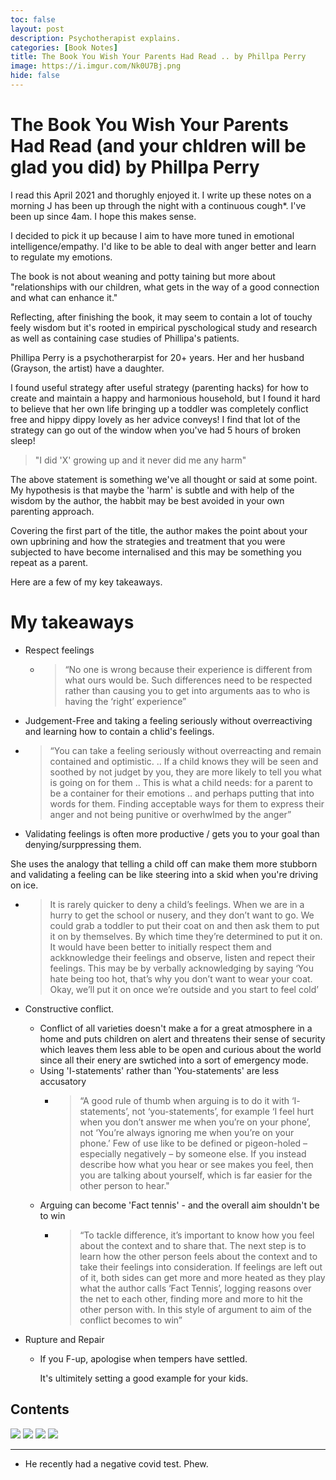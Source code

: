 ```yaml
---
toc: false
layout: post
description: Psychotherapist explains.
categories: [Book Notes]
title: The Book You Wish Your Parents Had Read .. by Phillpa Perry
image: https://i.imgur.com/Nk0U7Bj.png
hide: false
---
```

# The Book You Wish Your Parents Had Read (and your chldren will be glad you did) by Phillpa Perry

I read this April 2021 and thorughly enjoyed it. I write up these notes on a morning J has been up through the night with a continuous cough*. I've been up since 4am. I hope this makes sense.

I decided to pick it up because I aim to have more tuned in emotional intelligence/empathy. I'd like to be able to deal with anger better and learn to regulate my emotions.

The book is not about weaning and potty taining but more about "relationships with our children, what gets in the way of a good connection and what can enhance it."

Reflecting, after finishing the book, it may seem to contain a lot of touchy feely wisdom but it's rooted in empirical pyschological study and research as well as containing case studies of Phillipa's patients.

Phillipa Perry is a psychotherarpist for 20+ years. Her and her husband (Grayson, the artist) have a daughter.

I found useful strategy after useful strategy (parenting hacks) for how to create and maintain a happy and harmonious household, but I found it hard to believe that her own life bringing up a toddler was completely conflict free and hippy dippy lovely as her advice conveys! I find that lot of the strategy can go out of the window when you've had 5 hours of broken sleep!

> "I did 'X' growing up and it never did me any harm"

The above statement is something we've all thought or said at some point. My hypothesis is that maybe the 'harm' is subtle and with help of the wisdom by the author, the habbit may be best avoided in your own parenting approach.

Covering the first part of the title, the author makes the point about your own upbrining and how the strategies and treatment that you were subjected to have become internalised and this may be something you repeat as a parent.

Here are a few of my key takeaways.

# My takeaways

* Respect feelings
  * > “No one is wrong because their experience is different from what ours would be. Such differences need to be respected rather than causing you to get into arguments aas to who is having the ‘right’ experience”

* Judgement-Free and taking a feeling seriously without overreactiving and learning how to contain a chlid's feelings.
 * > “You can take a feeling seriously without overreacting and remain contained and optimistic. .. If a child knows they will be seen and soothed by not judget by you, they are more likely to tell you what is going on for them .. This is what a child needs: for a parent to be a container for their emotions .. and perhaps putting that into words for them. Finding acceptable ways for them to express their anger and not being punitive or overhwlmed by the anger”

* Validating feelings is often more productive / gets you to your goal than denying/surppressing them.

She uses the analogy that telling a child off can make them more stubborn and validating a feeling can be like steering into a skid when you're driving on ice.
  * > It is rarely quicker to deny a child’s feelings. When we are in a hurry to get the school or nusery, and they don’t want to go. We could grab a toddler to put their coat on and then ask them to put it on by themselves. By which time they’re determined to put it on. It would have been better to initially respect them and ackknowledge their feelings and observe, listen and repect their feelings. This may be by verbally acknowledging by saying ‘You hate being too hot, that’s why you don’t want to wear your coat. Okay, we’ll put it on once we’re outside and you start to feel cold’
 
* Constructive conflict.
  * Conflict of all varieties doesn't make a for a great atmosphere in a home and puts children on alert and threatens their sense of security which leaves them less able to be open and curious about the world since all their enery are swtiched into a sort of emergency mode.
  * Using 'I-statements' rather than 'You-statements' are less accusatory
    * > “A good rule of thumb when arguing is to do it with ‘I- statements’, not ‘you-statements’, for example ‘I feel hurt when you don’t answer me when you’re on your phone’, not ‘You’re always ignoring me when you’re on your phone.’ Few of use like to be defined or pigeon-holed – especially negatively – by someone else. If you instead describe how what you hear or see makes you feel, then you are talking about yourself, which is far easier for the other person to hear."
  * Arguing can become 'Fact tennis' - and the overall aim shouldn't be to win
    * > “To tackle difference, it’s important to know how you feel about the context and to share that. The next step is to learn how the other person feels about the context and to take their feelings into consideration. If feelings are left out of it, both sides can get more and more heated as they play what the author calls ‘Fact Tennis’, logging reasons over the net to each other, finding more and more to hit the other person with. In this style of argument to aim of the conflict becomes to win”

* Rupture and Repair
  * If you F-up, apologise when tempers have settled.
    
    It's ultimitely setting a good example for your kids.


## Contents

![](https://i.imgur.com/HPK9Y84.png)
![](https://i.imgur.com/1sySku7.png)
![](https://i.imgur.com/abtD9Ny.png)
![](https://i.imgur.com/ybjiwdV.png)

---
* He recently had a negative covid test. Phew.
